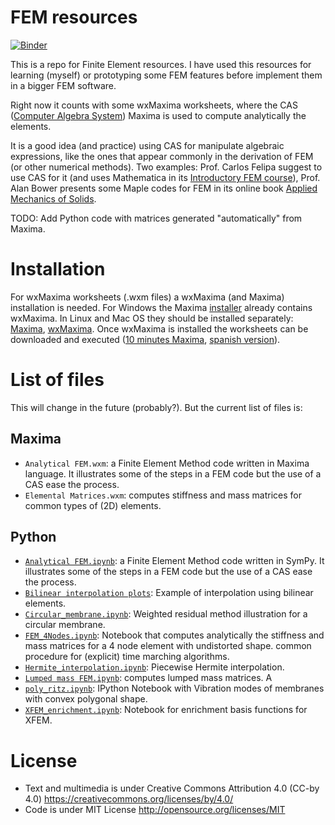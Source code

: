 FEM resources
=============

[![Binder](http://mybinder.org/badge.svg)](http://mybinder.org:/repo/nicoguaro/FEM_resources)

This is a repo for Finite Element resources. I have used this resources for learning (myself) or prototyping some FEM features before implement them in a bigger FEM software.

Right now it counts with some wxMaxima worksheets, where the CAS ([Computer Algebra System](http://en.wikipedia.org/wiki/Computer_algebra_system)) Maxima is used to compute analytically the elements.

It is a good idea (and practice) using CAS for manipulate algebraic expressions, like the ones that appear commonly in the derivation of FEM (or other numerical methods). Two examples: Prof. Carlos Felipa suggest to use CAS for it (and uses Mathematica in its [Introductory FEM course](http://www.colorado.edu/engineering/cas/courses.d/IFEM.d/)), Prof. Alan Bower presents some Maple codes for FEM in its online book [Applied Mechanics of Solids](http://solidmechanics.org/FEA.php).

TODO: Add Python code with matrices generated "automatically" from Maxima.


Installation
============
For wxMaxima worksheets (.wxm files) a wxMaxima (and Maxima) installation is needed. For Windows the Maxima [installer](http://sourceforge.net/projects/maxima/files/Maxima-Windows/) already contains wxMaxima. In Linux and Mac OS they should be installed separately: [Maxima](http://sourceforge.net/projects/maxima/files/), [wxMaxima](http://andrejv.github.io/wxmaxima/). Once wxMaxima is installed the worksheets can be downloaded and executed ([10 minutes Maxima](http://andrejv.github.io/wxmaxima/tutorials/10minute.zip), [spanish version](http://andrejv.github.io/wxmaxima/tutorials/10minute_es.zip)).


List of files
=============
This will change in the future (probably?). But the current list of files is:

Maxima
------
* `Analytical FEM.wxm`: a Finite Element Method code written in Maxima language. It illustrates some of the steps in a FEM code but the use of a CAS ease the process.
* `Elemental Matrices.wxm`: computes stiffness and mass matrices for common types of (2D) elements.

Python
------
* [`Analytical FEM.ipynb`](http://nbviewer.ipython.org/github/nicoguaro/FEM_resources/blob/master/Analytic%20FEM.ipynb): a Finite Element Method code written in SymPy. It illustrates some of the steps in a FEM code but the use of a CAS ease the process.
* [`Bilinear interpolation plots`](http://nbviewer.ipython.org/github/nicoguaro/FEM_resources/blob/master/Bilinear%20interpolation%20plots.ipynb): Example of interpolation using bilinear elements.
* [`Circular_membrane.ipynb`](http://nbviewer.ipython.org/github/nicoguaro/FEM_resources/variational/blob/master/Circular_membrane.ipynb.ipynb): Weighted residual method illustration for a circular membrane.
* [`FEM_4Nodes.ipynb`](http://nbviewer.jupyter.org/github/nicoguaro/FEM_resources/blob/master/FEM_4Nodes.ipynb): Notebook that computes analytically the stiffness and mass matrices for a 4 node element with undistorted shape.
common procedure for (explicit) time marching algorithms.
* [`Hermite_interpolation.ipynb`](http://nbviewer.jupyter.org/github/nicoguaro/FEM_resources/blob/master/Hermite_interpolation.ipynb): Piecewise Hermite interpolation.
* [`Lumped mass FEM.ipynb`](http://nbviewer.jupyter.org/github/nicoguaro/FEM_resources/blob/master/Lumped%20mass%20FEM.ipynb): computes lumped mass matrices. A
* [`poly_ritz.ipynb`](http://nbviewer.ipython.org/github/nicoguaro/FEM_resources/variational/blob/master/poly_ritz.ipynb): IPython Notebook with Vibration modes of membranes with convex polygonal shape.
* [`XFEM_enrichment.ipynb`](http://nbviewer.jupyter.org/github/nicoguaro/FEM_resources/blob/master/XFEM_enrichment.ipynb): Notebook  for enrichment basis functions for XFEM.


License
=======
* Text and multimedia is under Creative Commons Attribution 4.0 (CC-by 4.0) https://creativecommons.org/licenses/by/4.0/
* Code is under MIT License http://opensource.org/licenses/MIT
